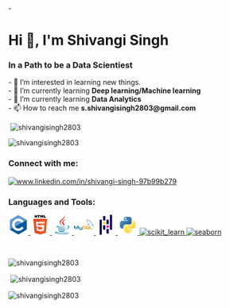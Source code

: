 -<h1 align="left">Hi 👋, I'm Shivangi Singh</h1>
<h3 align="left">In a Path to be a Data Scientiest</h3>
- 👀 I’m interested in learning new things.<br>
- 🌱 I’m currently learning <b>Deep learning/Machine learning</b><br>
- 🌱 I’m currently learning <b>Data Analytics</b><br>
- 📫 How to reach me
  <b>s.shivangisingh2803@gmail.com</b><br>


<p>&nbsp;<img align="center" src="https://github-readme-stats.vercel.app/api?username=shivangisingh2803&show_icons=true&locale=en" alt="shivangisingh2803" /></p><!---
Shivangisingh2803/Shivangisingh2803 is a ✨ special ✨ repository because its `README.md` (this file) appears on your GitHub profile.
You can click the Preview link to take a look at your changes.
--->

<p align="left"> <img src="https://komarev.com/ghpvc/?username=shivangisingh2803&label=Profile%20views&color=0e75b6&style=flat" alt="shivangisingh2803" /> </p>

<h3 align="left">Connect with me:</h3>
<p align="left">
<a href="https://linkedin.com/in/www.linkedin.com/in/shivangi-singh-97b99b279" target="blank"><img align="center" src="https://raw.githubusercontent.com/rahuldkjain/github-profile-readme-generator/master/src/images/icons/Social/linked-in-alt.svg" alt="www.linkedin.com/in/shivangi-singh-97b99b279" height="30" width="40" /></a>
</p>

<h3 align="left">Languages and Tools:</h3>
<p align="left"> <a href="https://www.cprogramming.com/" target="_blank" rel="noreferrer"> <img src="https://raw.githubusercontent.com/devicons/devicon/master/icons/c/c-original.svg" alt="c" width="40" height="40"/> </a> <a href="https://www.w3.org/html/" target="_blank" rel="noreferrer"> <img src="https://raw.githubusercontent.com/devicons/devicon/master/icons/html5/html5-original-wordmark.svg" alt="html5" width="40" height="40"/> </a> <a href="https://www.java.com" target="_blank" rel="noreferrer"> <img src="https://raw.githubusercontent.com/devicons/devicon/master/icons/java/java-original.svg" alt="java" width="40" height="40"/> </a> <a href="https://www.mysql.com/" target="_blank" rel="noreferrer"> <img src="https://raw.githubusercontent.com/devicons/devicon/master/icons/mysql/mysql-original-wordmark.svg" alt="mysql" width="40" height="40"/> </a> <a href="https://pandas.pydata.org/" target="_blank" rel="noreferrer"> <img src="https://raw.githubusercontent.com/devicons/devicon/2ae2a900d2f041da66e950e4d48052658d850630/icons/pandas/pandas-original.svg" alt="pandas" width="40" height="40"/> </a> <a href="https://www.python.org" target="_blank" rel="noreferrer"> <img src="https://raw.githubusercontent.com/devicons/devicon/master/icons/python/python-original.svg" alt="python" width="40" height="40"/> </a> <a href="https://scikit-learn.org/" target="_blank" rel="noreferrer"> <img src="https://upload.wikimedia.org/wikipedia/commons/0/05/Scikit_learn_logo_small.svg" alt="scikit_learn" width="40" height="40"/> </a> <a href="https://seaborn.pydata.org/" target="_blank" rel="noreferrer"> <img src="https://seaborn.pydata.org/_images/logo-mark-lightbg.svg" alt="seaborn" width="40" height="40"/> </a> </p><br>

<p><img align="left" src="https://github-readme-stats.vercel.app/api/top-langs?username=shivangisingh2803&show_icons=true&locale=en&layout=compact" alt="shivangisingh2803" /></p><br>

<p>&nbsp;<img align="center" src="https://github-readme-stats.vercel.app/api?username=shivangisingh2803&show_icons=true&locale=en" alt="shivangisingh2803" /></p>

<p><img align="center" src="https://github-readme-streak-stats.herokuapp.com/?user=shivangisingh2803&" alt="shivangisingh2803" /></p>

